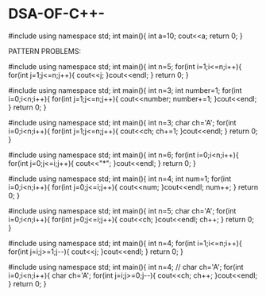 # DSA-OF-C++-
#include<iostream>
using namespace std;
int main(){
    int a=10;
    cout<<a;
    return 0;
}

PATTERN PROBLEMS:

#include<iostream>
using namespace std;
int main(){
    int n=5;
    for(int i=1;i<=n;i++){
        for(int j=1;j<=n;j++){
            cout<<j;
        }cout<<endl;
    }
return 0;
}

#include<iostream>
using namespace std;
int main(){
    int n=3;
    int number=1;
    for(int i=0;i<n;i++){
        for(int j=1;j<=n;j++){
            cout<<number;
            number+=1;
        }cout<<endl;
    }
return 0;
}

#include<iostream>
using namespace std;
int main(){
    int n=3;
    char ch='A';
    for(int i=0;i<n;i++){
        for(int j=1;j<=n;j++){
            cout<<ch;
            ch+=1;
        }cout<<endl;
    }
return 0;
}


#include<iostream>
using namespace std;
int main(){
    int n=6;
    for(int i=0;i<n;i++){
        for(int j=0;j<=i;j++){
            cout<<"*";
        }cout<<endl;
    }
return 0;
}

#include<iostream>
using namespace std;
int main(){
    int n=4;
    int num=1;
    for(int i=0;i<n;i++){
        for(int j=0;j<=i;j++){
            cout<<num;
        }cout<<endl;
        num++;
    }
return 0;
}


#include<iostream>
using namespace std;
int main(){
    int n=5;
    char ch='A';
    for(int i=0;i<n;i++){
        for(int j=0;j<=i;j++){
            cout<<ch;
        }cout<<endl;
        ch++;
    }
return 0;
}

#include<iostream>
using namespace std;
int main(){
   int n=4;
   for(int i=1;i<=n;i++){
      for(int j=i;j>=1;j--){
         cout<<j;
      }cout<<endl;
   }
return 0;
}

#include<iostream>
using namespace std;
int main(){
   int n=4;
   // char ch='A';
   for(int i=0;i<n;i++){
   char ch='A';
      for(int j=i;j>=0;j--){
         cout<<ch;
         ch++;
      }cout<<endl;
   }
return 0;
}
